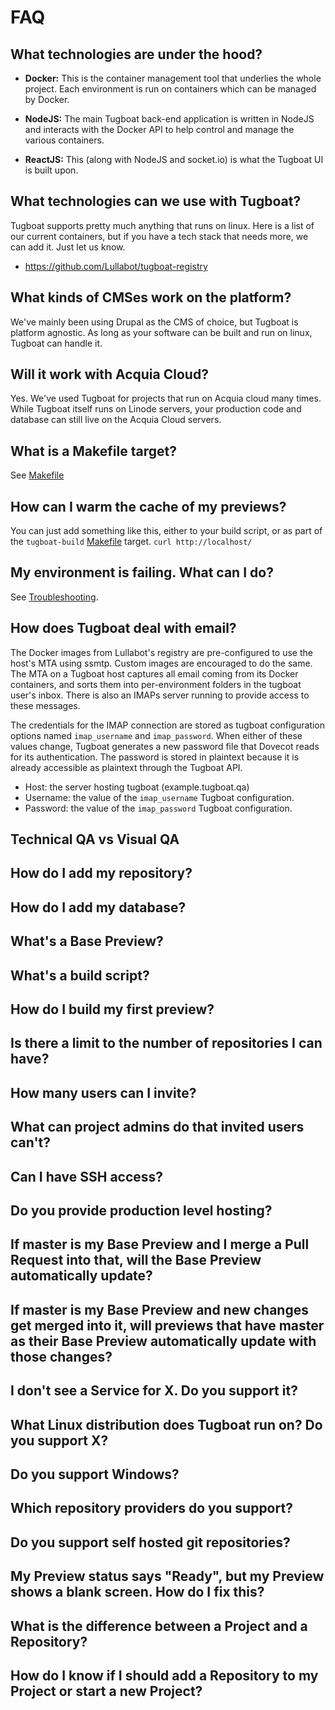 # FAQ

## What technologies are under the hood?

- **Docker:** This is the container management tool that underlies the whole project. Each environment is run on containers which can be managed by Docker.

- **NodeJS:** The main Tugboat back-end application is written in NodeJS and interacts with the Docker API to help control and manage the various containers.

- **ReactJS:** This (along with NodeJS and socket.io) is what the Tugboat UI is built upon.

## What technologies can we use with Tugboat?
Tugboat supports pretty much anything that runs on linux. Here is a list of our current containers, but if you have a tech stack that needs more, we can add it. Just let us know.
* https://github.com/Lullabot/tugboat-registry

## What kinds of CMSes work on the platform?
We've mainly been using Drupal as the CMS of choice, but Tugboat is platform agnostic. As long as your software can be built and run on linux, Tugboat can handle it.

## Will it work with Acquia Cloud?
Yes. We've used Tugboat for projects that run on Acquia cloud many times. While Tugboat itself runs on Linode servers, your production code and database can still live on the Acquia Cloud servers.

## What is a Makefile target?
See [Makefile](../automation/makefile.md)

## How can I warm the cache of my previews?
You can just add something like this, either to your build script, or as part of the `tugboat-build` [Makefile](../automation/makefile.md) target.
    `curl http://localhost/`

## My environment is failing. What can I do?
See [Troubleshooting](../troubleshooting/index.md).

## How does Tugboat deal with email?
The Docker images from Lullabot's registry are pre-configured to use the host's
MTA using ssmtp. Custom images are encouraged to do the same. The MTA on a Tugboat
host captures all email coming from its Docker containers, and sorts them into
per-environment folders in the tugboat user's inbox. There is also an IMAPs
server running to provide access to these messages.

The credentials for the IMAP connection are stored as tugboat configuration
options named `imap_username` and `imap_password`. When either of these values
change, Tugboat generates a new password file that Dovecot reads for its
authentication. The password is stored in plaintext because it is already
accessible as plaintext through the Tugboat API.

* Host: the server hosting tugboat (example.tugboat.qa)
* Username: the value of the `imap_username` Tugboat configuration.
* Password: the value of the `imap_password` Tugboat configuration.

## Technical QA vs Visual QA

## How do I add my repository?
## How do I add my database?
## What's a Base Preview?
## What's a build script?
## How do I build my first preview?
## Is there a limit to the number of repositories I can have?
## How many users can I invite?
## What can project admins do that invited users can't?
## Can I have SSH access?
## Do you provide production level hosting?
## If master is my Base Preview and I merge a Pull Request into that, will the Base Preview automatically update?
## If master is my Base Preview and new changes get merged into it, will previews that have master as their Base Preview automatically update with those changes?
## I don't see a Service for X. Do you support it?
## What Linux distribution does Tugboat run on? Do you support X?
## Do you support Windows?
## Which repository providers do you support?
## Do you support self hosted git repositories?
## My Preview status says "Ready", but my Preview shows a blank screen. How do I fix this?
## What is the difference between a Project and a Repository?
## How do I know if I should add a Repository to my Project or start a new Project?
